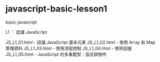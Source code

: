 # javascript-basic-lesson1
basic javascript

L1 ： 認識 JavaScript

JS_L1_01.html - 認識 JavaScript 基本元素
JS_L1_02.html - 使用 Array 和 Map 管理資料
JS_L1_03.html - 使用流程控制
JS_L1_04.html - 使用迴圈
JS_L1_05.html - JavaScript 的多重範型：函式與物件
